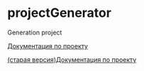 # projectGenerator
Generation project

<a href="https://framework.nl-a.ru" target="_blank">Документация по проекту</a>

<a href="https://pepelazz.github.io/nla-framework-docs" target="_blank">(старая версия)Документация по проекту</a>


